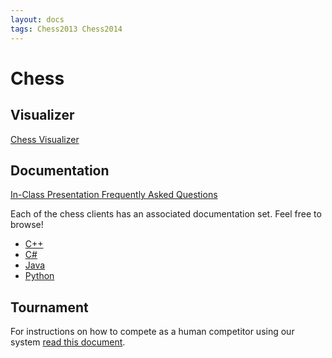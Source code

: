 ```yaml
---
layout: docs
tags: Chess2013 Chess2014
---
```


# Chess

## Visualizer

<a href="http://vis.siggame.io/" class="btn btn-info">
Chess Visualizer <i class="fa fa-play-circle"></i>
</a>

## Documentation

<a href="https://docs.google.com/presentation/d/1rqSnIWXZwu9Qajnjbl8iLpCZk2OndqnwevQR4QyNS54/" class="btn btn-info">
In-Class Presentation <i class="fa fa-file-powerpoint-o"></i>
</a>

<a href="https://docs.google.com/document/d/1Ys51Oyz2SIPmwiol55uPBQ0TIPc9NF51gVeb119msuk/pub" class="btn btn-info">
Frequently Asked Questions <i class="fa fa-question-circle"></i>
</a>

Each of the chess clients has an associated documentation set. Feel
free to browse!

* [C++](/chess/cpp)
* [C#](/chess/csharp)
* [Java](/chess/java)
* [Python](/chess/python)

## Tournament

For instructions on how to compete as a human competitor using our system [read this document][instructions].

[instructions]: https://docs.google.com/document/d/1lFXIeG37yl7jt4-e6MBY47k7q7izfOVrZjcj4rb0vy8/pub
